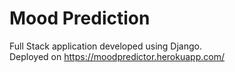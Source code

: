 # Mood Prediction
Full Stack application developed using Django.  
Deployed on https://moodpredictor.herokuapp.com/
